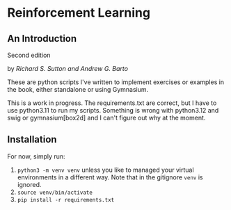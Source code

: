 # Reinforcement Learning 

## An Introduction

Second edition

by *Richard S. Sutton and Andrew G. Barto*

These are python scripts I've written to implement exercises or examples in the
book, either standalone or using Gymnasium.

This is a work in progress. The requirements.txt are correct, but I have to use
python3.11 to run my scripts. Something is wrong with python3.12 and swig or 
gymnasium[box2d] and I can't figure out why at the moment.

## Installation

For now, simply run:

1. `python3 -m venv venv` unless you like to managed your virtual environments
in a different way. Note that in the gitignore `venv` is ignored.
2. `source venv/bin/activate`
3. `pip install -r requirements.txt`



